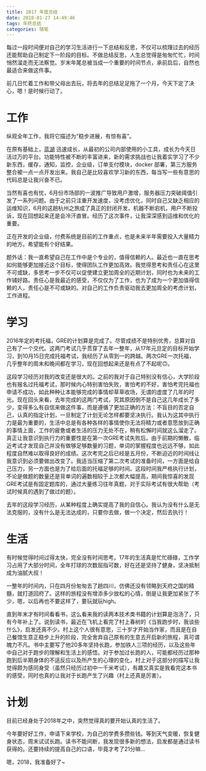 ```yaml
---
title: 2017 年度总结
date: 2018-01-27 14:49:46
tags: 年终总结
categories: 随笔
---
```


每过一段时间便对自己的学习生活进行一下总结和反思，不仅可以梳理过去的经历还能帮助自己制定下一阶段的目标。不做总结反思，人生总觉得是匆匆忙忙，时间悄然溜走而无法察觉。岁末年尾总被当成一个重要的时间节点，承前启后，自然也最适合来做这件事。

前几日忙着工作和带父母出去玩，将去年的总结足足拖了一个月，今天下定了决心，嗯！是时候行动了。

<!--more-->

# 工作

纵观全年工作，我将它描述为“稳步进展，有惊有喜”。

在原有基础上，[蓝湖](https://lanhuapp.com) 迅速成长，从最初的公司内部使用的小工具，成长为今天日活过万的平台。功能特性被不断的丰富进来，新的需求挑战也让我着实学习了不少新东西，缓存，通知，监控，企业级，订单支付模块，docker 部署，第三方服务整合被一点一点开发出来。我自己是比较喜欢学习新的东西，每当写一些有意思的代码总是让我兴奋不已。

当然有喜也有忧，6月份市场部的一波推广导致用户激增，服务器压力突破阈值引发了一系列问题。由于之前只注重开发速度，没考虑优化，同时自己又缺乏相应的运维知识，6月的这趟杭州之旅成了真正的封闭开发，机器不断宕机，用户不断投诉，现在回想起来还是会冷汗直冒。经历了这次事件，让我深深感到运维和优化的重要。

正在开发的企业级，付费系统是目前的工作重点，也是未来半年需要投入大量精力的地方。希望能有个好结果。

题外话：我一直希望自己在工作中是个专业的，值得信赖的人。最近也一直在思考如何能够更加接近这个目标，使得团队工作更加高效。我觉得思考和责任心在这里不可或缺，多思考一步不仅可以促使建立更加周全的近期计划，同时也为未来的工作铺好路。责任心是我最近的感受，不仅仅为了工作，也为了成为一个更加值得信赖的人，责任心是不可或缺的。对自己的工作负责驱动我去更加周全的考虑计划，工作进程。

# 学习

2016年定的考托福，GRE的计划算是完成了。尽管成绩不是特别优秀，总算对自己有了一个交代。这两门考试几乎贯穿了去年一整年，从17年元旦定的目标开始学习，到10月15日完成托福考试，我经历了从零到一的跨越。两次GRE一次托福，几乎整年的周末和晚间都在学习，现在回想起来还是有点了不起呢🙃。

这段学习经历对我的改变还是很大的。之前的我对于自己特别没有信心，大学阶段也有报名过托福考试，那时候内心特别害怕失败，害怕考的不好，害怕考完托福也申请不成功，如此种种让本能够完成的事情却草草收场，无谓的虚度了几年的时光。现在回头来看，去年完成的这两门考试，究其原因倒不是自己这几年成长了多少，变得多么有自信来做这件事，而是遵循了更加正确的方法：不盲目的否定自己，认真的指定计划，一旦制定了计划无论怎样都要坚决执行。我认为这其中执行力是最为重要的，生活中总是有各种各样的事情使你无法将精力或者意愿放到正确的事情上面，工作的疲惫或者生活的压力无处不在，稍有松懈时间就这么溜走了。真正让我意识到执行力的重要性是在第一次GRE考试失败后。由于前期的懒散，临近考试才发现自己并没有做够足够数量的习题，单词的掌握程度也远远不够，如此程度自然难以取得良好的成绩。这次考完之后已经是五月份，不断迫近的时间线让我意识到必须要做出改变了。我适当压缩了第二次考试的准备时间，一方面是给自己压力，另一方面也是为了给后面的托福足够的时间。这段时间我严格执行计划，不论是做题的数量还是背单词的遍数相较于上次都大幅提高，期间我惊喜的发现GRE考试是有固定题库的，通过大量练习往年真题，对于实际考试有很大帮助（考试时候真的遇到了做过的题）。

去年的这段学习经历，从某种程度上确实提高了我的自信心。我认为没有什么是无法克服的，没有什么是无法达成的，只要你去做，做一个决定，然后去执行！

# 生活

有时候觉得时间过得太快，完全没有时间思考。17年的生活真是忙忙碌碌，工作学习占用了大部分时间，全年打球的次数屈指可数，好在还是坚持了健身，坚决抵制成为油腻大叔！

一整年的时间内，只在四月份匆匆去了趟四川，仿佛还没有领略到天府之国的精髓，就打道回府了。这样的旅程没有增添多少放松的心情，倒是让我更加紧张了不少，嗯，以后再也不要这样了，要玩就玩high。

直到年末才有时间看看书，这么看来我的读两本技术类书籍的计划算是泡汤了，只有今年补上了。说到读书，最近在飞机上看完了村上春树的《当我跑步时，我谈些什么》，启发还真不少。村上这个人很有意思，三十岁才开始当作家，而且是在自己餐馆生意正稳步上升的阶段，完全舍弃自己原有的生意去开启新的旅程，真可谓魄力不凡。书中主要写了他20多年坚持长跑，参加铁人三项的经历，以及这些年中自己对于跑步的理解和生活上的感悟。对于参加过长跑的人，可能都经历过那种跑到后半期身体的不适反应以及所产生的心理的变化，村上对于这部分的描写让我觉得颇为感同身受（虽然只经历过初中一千米考试），有趣又真实是我看完这本书的感受，同时也真的让我对于长跑产生了兴趣（村上还真是厉害）。

# 计划

目前已经身处于2018年之中，突然觉得真的要开始认真的生活了。

今年要好好工作，申请下来学校，为自己的学费多攒些钱。等到天气变暖，恢复健身状态，周末试试长跑。读书不能间断，我发现很多新的想法，启发都是通过读书获得的。还要持续的提高自己的口语，毕竟才考了21分嘛...

嗯，2018，我准备好了~



